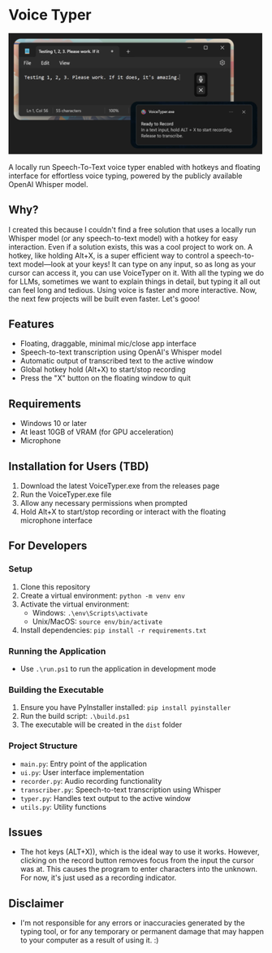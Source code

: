 # Voice Typer

<img src="./docs/ss.png" alt="Screenshot" style="max-width: 500px;">

A locally run Speech-To-Text voice typer enabled with hotkeys and floating interface for effortless voice typing, powered by the publicly available OpenAI Whisper model.

## Why?

I created this because I couldn't find a free solution that uses a locally run Whisper model (or any speech-to-text model) with a hotkey for easy interaction. Even if a solution exists, this was a cool project to work on. A hotkey, like holding Alt+X, is a super efficient way to control a speech-to-text model—look at your keys! It can type on any input, so as long as your cursor can access it, you can use VoiceTyper on it. With all the typing we do for LLMs, sometimes we want to explain things in detail, but typing it all out can feel long and tedious. Using voice is faster and more interactive. Now, the next few projects will be built even faster. Let's gooo!

## Features

- Floating, draggable, minimal mic/close app interface
- Speech-to-text transcription using OpenAI's Whisper model
- Automatic output of transcribed text to the active window
- Global hotkey hold (Alt+X) to start/stop recording
- Press the "X" button on the floating window to quit

## Requirements

- Windows 10 or later
- At least 10GB of VRAM (for GPU acceleration)
- Microphone

## Installation for Users (TBD)

1. Download the latest VoiceTyper.exe from the releases page
2. Run the VoiceTyper.exe file
3. Allow any necessary permissions when prompted
4. Hold Alt+X to start/stop recording or interact with the floating microphone interface

## For Developers

### Setup

1. Clone this repository
2. Create a virtual environment: `python -m venv env`
3. Activate the virtual environment:
   - Windows: `.\env\Scripts\activate`
   - Unix/MacOS: `source env/bin/activate`
4. Install dependencies: `pip install -r requirements.txt`

### Running the Application

- Use `.\run.ps1` to run the application in development mode

### Building the Executable

1. Ensure you have PyInstaller installed: `pip install pyinstaller`
2. Run the build script: `.\build.ps1`
3. The executable will be created in the `dist` folder

### Project Structure

- `main.py`: Entry point of the application
- `ui.py`: User interface implementation
- `recorder.py`: Audio recording functionality
- `transcriber.py`: Speech-to-text transcription using Whisper
- `typer.py`: Handles text output to the active window
- `utils.py`: Utility functions

## Issues

* The hot keys (ALT+X)), which is the ideal way to use it works. However, clicking on the record button removes focus from the input the cursor was at. This causes the program to enter characters into the unknown. For now, it's just used as a recording indicator.

## Disclaimer

* I'm not responsible for any errors or inaccuracies generated by the typing tool, or for any temporary or permanent damage that may happen to your computer as a result of using it. :)
